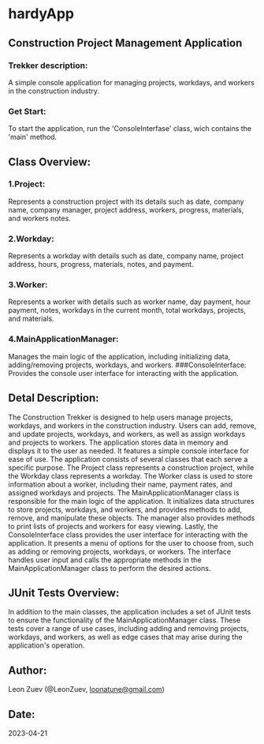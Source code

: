 # hardyApp

## Construction Project Management Application

### Trekker description:
A simple console application for managing projects, workdays,
and workers in the construction industry.

### Get Start:
To start the application, run the 'ConsoleInterfase' class,
wich contains the 'main' method.

## Class Overview:
### 1.Project:
Represents a construction project with its details such as
date, company name, company manager, project address, workers,
progress, materials, and workers notes.
### 2.Workday:
Represents a workday with details such as date, company
name, project address, hours, progress, materials, notes, and 
payment.
### 3.Worker:
Represents a worker with details such as worker name, day 
payment, hour payment, notes, workdays in the current month, total
workdays, projects, and materials.
### 4.MainApplicationManager:
Manages the main logic of the
application, including initializing data, adding/removing projects,
workdays, and workers.
###ConsoleInterface:
Provides the console user interface for interacting
with the application.

## Detal Description:
The Construction Trekker is designed to help users manage projects,
workdays, and workers in the construction industry. Users can add,
remove, and update projects, workdays, and workers, as well as assign 
workdays and projects to workers. The application stores data in memory 
and displays it to the user as needed. It features a simple console 
interface for ease of use.
The application consists of several classes that each serve a specific
purpose. The Project class represents a construction project, while the 
Workday class represents a workday. The Worker class is used to store
information about a worker, including their name, payment rates, and
assigned workdays and projects.
The MainApplicationManager class is responsible for the main logic of
the application. It initializes data structures to store projects, workdays,
and workers, and provides methods to add, remove, and manipulate these 
objects. The manager also provides methods to print lists of projects and
workers for easy viewing.
Lastly, the ConsoleInterface class provides the user interface for
interacting with the application. It presents a menu of options for the user
to choose from, such as adding or removing projects, workdays, or
workers. The interface handles user input and calls the appropriate
methods in the MainApplicationManager class to perform the desired
actions.

## JUnit Tests Overview:
In addition to the main classes, the application includes a set of JUnit
tests to ensure the functionality of the MainApplicationManager class.
These tests cover a range of use cases, including adding and removing
projects, workdays, and workers, as well as edge cases that may arise
during the application's operation.

## Author:
Leon Zuev (@LeonZuev, loonatune@gmail.com)

## Date:
2023-04-21

 
